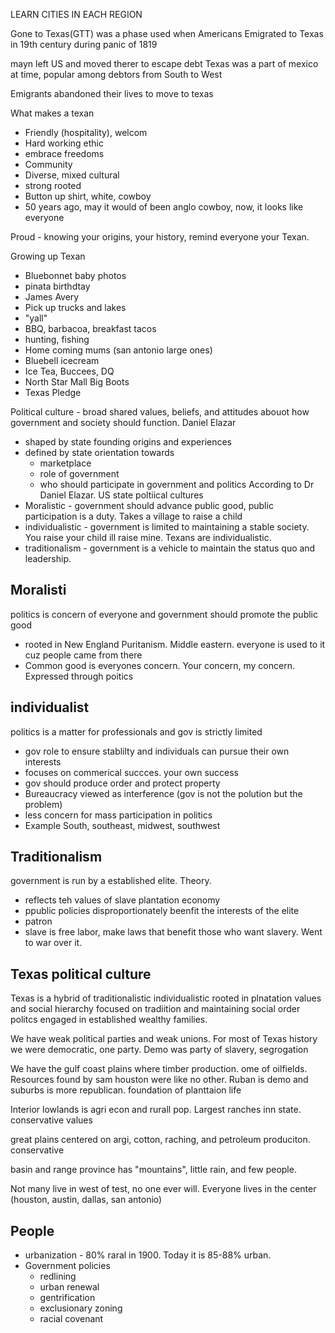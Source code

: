 LEARN CITIES IN EACH REGION

Gone to Texas(GTT) was a phase used when Americans Emigrated to Texas in 19th century during panic of 1819

mayn left US and moved therer to escape debt
Texas was a part of mexico at time, popular among debtors from South to West

Emigrants abandoned their lives to move to texas

What makes a texan
* Friendly (hospitality), welcom
* Hard working ethic
* embrace freedoms
* Community
* Diverse, mixed cultural
* strong rooted
* Button up shirt, white, cowboy
* 50 years ago, may it would  of been anglo cowboy, now, it looks like everyone

Proud - knowing your origins, your history, remind everyone your Texan. 

Growing up Texan
* Bluebonnet baby photos
* pinata birthdtay
* James Avery
* Pick up trucks and lakes
* "yall"
* BBQ, barbacoa, breakfast tacos
* hunting, fishing
* Home coming mums (san antonio large ones)
* Bluebell icecream
* Ice Tea, Buccees, DQ
* North Star Mall Big Boots
* Texas Pledge

Political culture - broad shared values, beliefs, and attitudes abouot how government and society should function. Daniel Elazar
* shaped by state founding origins and experiences
* defined by state orientation towards
	* marketplace
	* role of government
	* who should participate in government and politics
According to Dr Daniel Elazar. US state poltiical cultures
* Moralistic - government should advance public good, public participation is a duty. Takes a village to raise a child
* individualistic - government is limited to maintaining a stable society. You raise your child ill raise mine. Texans are individualistic.
* traditionalism - government is a vehicle to maintain the status quo and leadership.


## Moralisti
politics is concern of everyone and government should promote the public good
* rooted in New England Puritanism. Middle eastern. everyone is used to it cuz people came from there
* Common good is everyones concern. Your concern, my concern. Expressed through poitics

## individualist
politics is a matter for professionals and gov is strictly limited
* gov role to ensure stablilty and individuals can pursue their own interests
* focuses on commerical succces. your own success
* gov should produce order and protect property
* Bureaucracy viewed as interference (gov is not the polution but the problem)
* less concern for mass participation in politics
* Example South, southeast, midwest, southwest
## Traditionalism
government is run by a established elite. Theory.
* reflects teh values of slave plantation economy
* ppublic policies disproportionately beenfit the interests of the elite
* patron
* slave is free labor, make laws that benefit those who want slavery. Went to war over it.

## Texas political culture
Texas is a hybrid of traditionalistic individualistic
rooted in plnatation values and social hierarchy
focused on tradiition and maintaining social order
politcs engaged in established wealthy families.

We have weak political parties and weak unions. For most of Texas history we were democratic, one party. Demo was party of slavery, segrogation

We have the gulf coast plains where timber production. ome of oilfields. Resources found by sam houston were like no other. Ruban is demo and suburbs is more republican. foundation of planttaion life 

Interior lowlands is agri econ and rurall pop. Largest ranches inn state. conservative values

great plains centered on argi, cotton, raching, and petroleum produciton. conservative

basin and range province has "mountains", little rain, and few people.

Not many live in west of test, no one ever will. Everyone lives in the center (houston, austin, dallas, san antonio)

## People
* urbanization - 80% raral in 1900. Today it is 85-88% urban. 
* Government policies 
	* redlining
	* urban renewal
	* gentrification
	* exclusionary zoning
	* racial covenant
